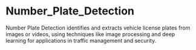 # Number_Plate_Detection
Number Plate Detection identifies and extracts vehicle license plates from images or videos, using techniques like image processing and deep learning for applications in traffic management and security.
